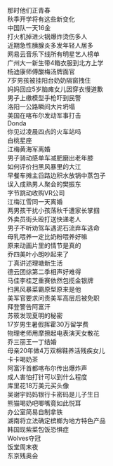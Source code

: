 那时他们正青春  
秋季开学将有这些新变化  
中国队一天16金  
打火机掉进火锅爆炸烫伤多人  
近期急性胰腺炎多发年轻人居多  
网易云音乐下线所有明星艺人榜单  
广州大一新生带4箱衣服到北方上学  
杨迪康师傅酸梅汤牌面官  
7岁男孩被挂阳台奶奶隔窗拽住  
妈妈回应5岁脑瘫女儿因穿衣慢道歉  
男子上缴模型手枪吓到民警  
洛阳一公路瞬间大片坍塌  
美国在喀布尔发动军事打击  
Donda  
你见过凌晨四点的火车站吗  
白桃星座  
江梅黄海军离婚  
男子骑动感单车减肥磨出老年膝  
如何评价扫黑风暴里的大江  
早餐车摊主舀路边积水放锅中蒸包子  
误入成熟男人聚会的樊振东  
字节跳动收购VR公司  
江梅江雪同一天离婚  
两男孩干扰小孩荡秋千遭家长掌掴  
外卖员街头殴打送快递老人  
男子不听劝驾车遇泥石流弃车逃命  
母乳喂养一定比奶粉喂养好嘛  
原来动画片里的情节是真的  
乔四美叶小朗吵起来了  
丁真讲述理塘新生活  
德云团综第二季相声好难得  
马佳李桂芝重赛依然包揽金银牌  
扫黑风暴菜霸原型原来是他  
美军官要求问责美军高层后被免职  
拜登警告阿富汗  
苏筱发现夏明的秘密  
17岁男生暑假挥霍30万留学费  
物理老师用摩擦起电表演天女散花  
乔三丽王一丁结婚  
母亲20年做4万双棉鞋养活残疾女儿  
卡卡喝奶茶  
阿富汗首都喀布尔传出爆炸声  
成人害怕打针可以到什么程度  
库里花18万美元买头像  
吴谢宇妈妈银行卡密码是儿子生日  
熊猫喝奶吧唧嘴竟如此悦耳  
办公室简易自制拿铁  
湖南将立法确定槟榔为地方特色产品  
韩国现紫菜包饭恐惧症  
Wolves夺冠  
饭堂周末夜  
东京残奥会  

